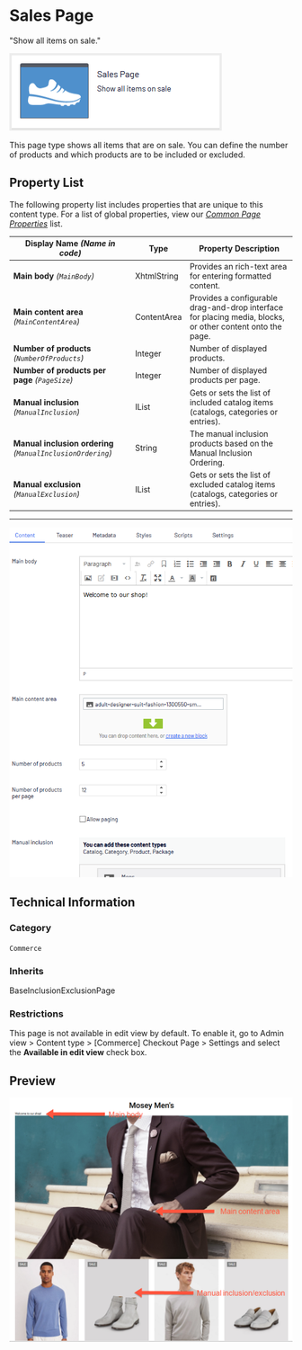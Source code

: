 # Sales Page
"Show all items on sale."

![Sales](Screenshots/Sales%20Page%20-%20icon.png)

This page type shows all items that are on sale. You can define the number of products and which products are to be included or excluded. 


## Property List
The following property list includes properties that are unique to this content type. For a list of global properties, view our [*Common Page  Properties*](./Common%20Page%20Properties.md) list.

Display Name *(Name in code)* | Type | Property Description
--------------|------|---------------
**Main body** *(`MainBody`)* | XhtmlString | Provides an rich-text area for entering formatted content.
**Main content area** *(`MainContentArea`)* | ContentArea | Provides a configurable drag-and-drop interface for placing media, blocks, or other content onto the page.
**Number of products** *(`NumberOfProducts`)* | Integer | Number of displayed products.
**Number of products per page** *(`PageSize`)* | Integer | Number of displayed products per page.
**Manual inclusion** *(`ManualInclusion`)* | IList<ContentReference> | Gets or sets the list of included catalog items (catalogs, categories or entries).
**Manual inclusion ordering** *(`ManualInclusionOrdering`)* | String | The manual inclusion products based on the Manual Inclusion Ordering.
**Manual exclusion** *(`ManualExclusion`)* | IList<ContentReference>  | Gets or sets the list of excluded catalog items (catalogs, categories or entries).

** **
![Sales](Screenshots/Sales%20Page%20-%20Content%20tab.png)

## Technical Information

### Category
`Commerce`

### Inherits
BaseInclusionExclusionPage

### Restrictions
This page is not available in edit view by default. To enable it, go to Admin view > Content type > [Commerce] Checkout Page > Settings and select the **Available in edit view** check box.

## Preview
![Sales](Screenshots/Sales%20Page%20-%20Preview.png)
